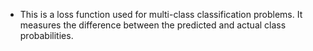 -  This is a loss function used for multi-class classification problems. It measures the difference between the predicted and actual class probabilities.
